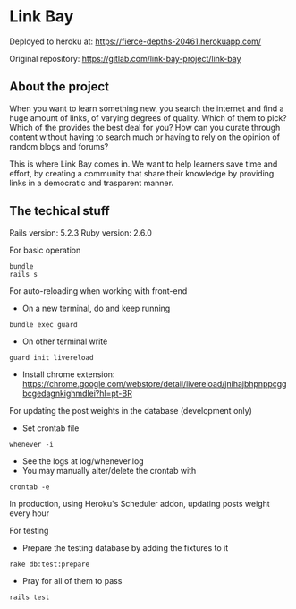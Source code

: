 # Link Bay

Deployed to heroku at: https://fierce-depths-20461.herokuapp.com/

Original repository: https://gitlab.com/link-bay-project/link-bay

## About the project

When you want to learn something new, you search the internet and find a huge amount of links, of varying degrees of quality. Which of them to pick? Which of the provides the best deal for you? How can you curate through content without having to search much or having to rely on the opinion of random blogs and forums? 

This is where Link Bay comes in. We want to help learners save time and effort, by creating a community that share their knowledge by providing links in a democratic and trasparent manner.

## The techical stuff

Rails version: 5.2.3
Ruby version: 2.6.0

For basic operation
```
bundle
rails s
```

For auto-reloading when working with front-end
- On a new terminal, do and keep running
```
bundle exec guard
```
- On other terminal write
```
guard init livereload
```
- Install chrome extension: https://chrome.google.com/webstore/detail/livereload/jnihajbhpnppcggbcgedagnkighmdlei?hl=pt-BR

For updating the post weights in the database (development only)
- Set crontab file
```
whenever -i
```
- See the logs at log/whenever.log
- You may manually alter/delete the crontab with
```
crontab -e
```

In production, using Heroku's Scheduler addon, updating posts weight every hour

For testing
- Prepare the testing database by adding the fixtures to it
```
rake db:test:prepare
```
- Pray for all of them to pass
```
rails test
```

